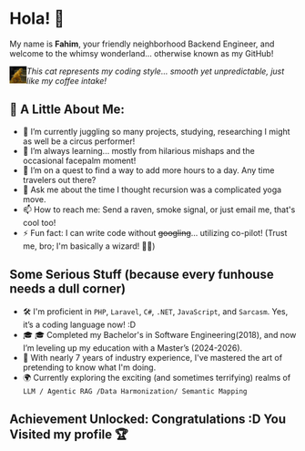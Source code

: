 # Hola! 🚀 

My name is **Fahim**, your friendly neighborhood Backend Engineer, and welcome to the whimsy wonderland... otherwise known as my GitHub!

<img align="left" alt="Twerk your booty" width="30px" src="sexy-cat-dance.gif" /> *This cat represents my coding style... smooth yet unpredictable, just like my coffee intake!*

## 🎉 A Little About Me:

- 🔭 I’m currently juggling so many projects, studying, researching I might as well be a circus performer! 
- 🌱 I’m always learning... mostly from hilarious mishaps and the occasional facepalm moment!
- 🤔 I’m on a quest to find a way to add more hours to a day. Any time travelers out there?
- 💬 Ask me about the time I thought recursion was a complicated yoga move. 
- 📫 How to reach me: Send a raven, smoke signal, or just email me, that's cool too!
- ⚡ Fun fact: I can write code without ~~googling~~... utilizing co-pilot! (Trust me, bro; I'm basically a wizard! 🧙‍♂️)

## Some Serious Stuff (because every funhouse needs a dull corner) 

- 🛠️ I'm proficient in `PHP`, `Laravel`, `C#`, `.NET`, `JavaScript`, and `Sarcasm`. Yes, it’s a coding language now! :D 
- 🎓 🎓 Completed my Bachelor's in Software Engineering(2018), and now I’m leveling up my education with a Master’s (2024-2026).
- 💼 With nearly 7 years of industry experience, I've mastered the art of pretending to know what I'm doing.
- 🌍 Currently exploring the exciting (and sometimes terrifying) realms of `LLM / Agentic RAG /Data Harmonization/ Semantic Mapping`

## Achievement Unlocked: Congratulations :D You Visited my profile 🏆 
